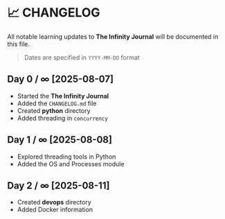 # 📈 CHANGELOG

All notable learning updates to **The Infinity Journal** will be documented in this file.
> Dates are specified in `YYYY-MM-DD` format

## Day 0 / ∞ [2025-08-07]
- Started the **The Infinity Journal**
- Added the `CHANGELOG.md` file
- Created **python** directory
- Added threading in `concurrency`

## Day 1 / ∞ [2025-08-08]
- Explored threading tools in Python
- Added the OS and Processes module

## Day 2 / ∞ [2025-08-11]
- Created **devops** directory
- Added Docker information
